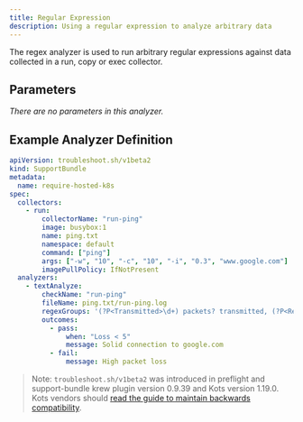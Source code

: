 ```yaml
---
title: Regular Expression
description: Using a regular expression to analyze arbitrary data
---
```


The regex analyzer is used to run arbitrary regular expressions against data collected in a run, copy or exec collector.

## Parameters

*There are no parameters in this analyzer.*

## Example Analyzer Definition

```yaml
apiVersion: troubleshoot.sh/v1beta2
kind: SupportBundle
metadata:
  name: require-hosted-k8s
spec:
  collectors:
    - run:
        collectorName: "run-ping"
        image: busybox:1
        name: ping.txt
        namespace: default
        command: ["ping"]
        args: ["-w", "10", "-c", "10", "-i", "0.3", "www.google.com"]
        imagePullPolicy: IfNotPresent
  analyzers:
    - textAnalyze:
        checkName: "run-ping"
        fileName: ping.txt/run-ping.log
        regexGroups: '(?P<Transmitted>\d+) packets? transmitted, (?P<Received>\d+) packets? received, (?P<Loss>\d+)(\.\d+)?% packet loss'
        outcomes:
          - pass:
              when: "Loss < 5"
              message: Solid connection to google.com
          - fail:
              message: High packet loss
```

> Note: `troubleshoot.sh/v1beta2` was introduced in preflight and support-bundle krew plugin version 0.9.39 and Kots version 1.19.0. Kots vendors should [read the guide to maintain backwards compatibility](/v1beta2/).

